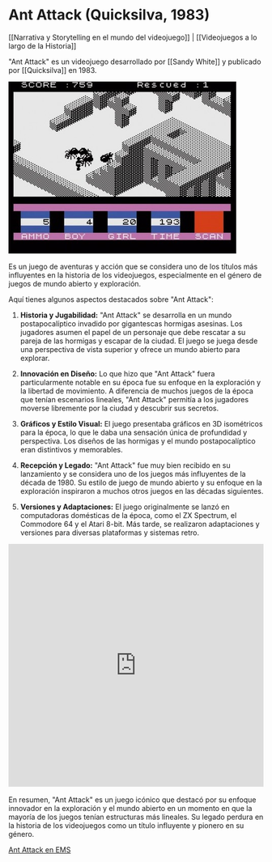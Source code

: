# Ant Attack (Quicksilva, 1983)

[[Narrativa y Storytelling en el mundo del videojuego]] | [[Videojuegos a lo largo de la Historia]]

"Ant Attack" es un videojuego desarrollado por [[Sandy White]] y publicado por [[Quicksilva]] en 1983. 

![Ant Attack - From Retro Gamer](PublicBrain/_resources/Ant%20Attack%20(Quicksilva,%201983)/7d2f1923098a378bef3e7682c31645d0_MD5.jpg)

Es un juego de aventuras y acción que se considera uno de los títulos más influyentes en la historia de los videojuegos, especialmente en el género de juegos de mundo abierto y exploración.

Aquí tienes algunos aspectos destacados sobre "Ant Attack":

1. **Historia y Jugabilidad:** "Ant Attack" se desarrolla en un mundo postapocalíptico invadido por gigantescas hormigas asesinas. Los jugadores asumen el papel de un personaje que debe rescatar a su pareja de las hormigas y escapar de la ciudad. El juego se juega desde una perspectiva de vista superior y ofrece un mundo abierto para explorar.
    
2. **Innovación en Diseño:** Lo que hizo que "Ant Attack" fuera particularmente notable en su época fue su enfoque en la exploración y la libertad de movimiento. A diferencia de muchos juegos de la época que tenían escenarios lineales, "Ant Attack" permitía a los jugadores moverse libremente por la ciudad y descubrir sus secretos.
    
3. **Gráficos y Estilo Visual:** El juego presentaba gráficos en 3D isométricos para la época, lo que le daba una sensación única de profundidad y perspectiva. Los diseños de las hormigas y el mundo postapocalíptico eran distintivos y memorables.
    
4. **Recepción y Legado:** "Ant Attack" fue muy bien recibido en su lanzamiento y se considera uno de los juegos más influyentes de la década de 1980. Su estilo de juego de mundo abierto y su enfoque en la exploración inspiraron a muchos otros juegos en las décadas siguientes.
    
5. **Versiones y Adaptaciones:** El juego originalmente se lanzó en computadoras domésticas de la época, como el ZX Spectrum, el Commodore 64 y el Atari 8-bit. Más tarde, se realizaron adaptaciones y versiones para diversas plataformas y sistemas retro.

<iframe width="100%" height="480" src="https://www.youtube.com/embed/Va5SKaYL3r8?si=sGg-HJj-DZW0wLOJ" title="YouTube video player" frameborder="0" allow="accelerometer; autoplay; clipboard-write; encrypted-media; gyroscope; picture-in-picture; web-share" allowfullscreen></iframe>

En resumen, "Ant Attack" es un juego icónico que destacó por su enfoque innovador en la exploración y el mundo abierto en un momento en que la mayoría de los juegos tenían estructuras más lineales. Su legado perdura en la historia de los videojuegos como un título influyente y pionero en su género.

[Ant Attack en EMS](https://www.elmundodelspectrum.com/ant-attack-1983-quicksilva/)

